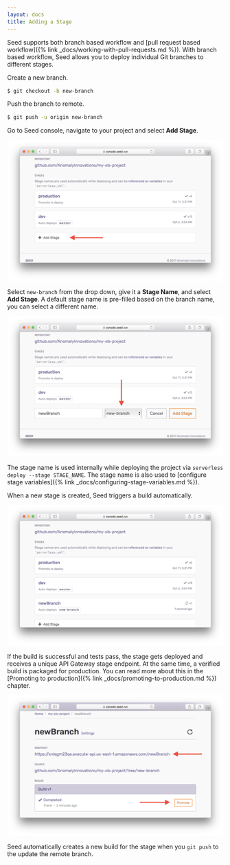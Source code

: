 ```yaml
---
layout: docs
title: Adding a Stage
---
```


Seed supports both branch based workflow and [pull request based workflow]({% link _docs/working-with-pull-requests.md %}). With branch based workflow, Seed allows you to deploy individual Git branches to different stages.

Create a new branch.

``` bash
$ git checkout -b new-branch
```

Push the branch to remote.

``` bash
$ git push -u origin new-branch
```

Go to Seed console, navigate to your project and select **Add Stage**.

![Add Stage](/assets/docs/adding-a-stage/add-stage.png)

Select `new-branch` from the drop down, give it a **Stage Name**, and select **Add Stage**. A default stage name is pre-filled based on the branch name, you can select a different name.

![Select Branch](/assets/docs/adding-a-stage/select-branch.png)

The stage name is used internally while deploying the project via `serverless deploy --stage STAGE_NAME`. The stage name is also used to [configure stage variables]({% link _docs/configuring-stage-variables.md %}). 

When a new stage is created, Seed triggers a build automatically.

![Build Stage](/assets/docs/adding-a-stage/build-stage.png)

If the build is successful and tests pass, the stage gets deployed and receives a unique API Gateway stage endpoint. At the same time, a verified build is packaged for production. You can read more about this in the [Promoting to production]({% link _docs/promoting-to-production.md %}) chapter.

![Build Stage Successful](/assets/docs/adding-a-stage/build-stage-success.png)

Seed automatically creates a new build for the stage when you `git push` to the update the remote branch.
